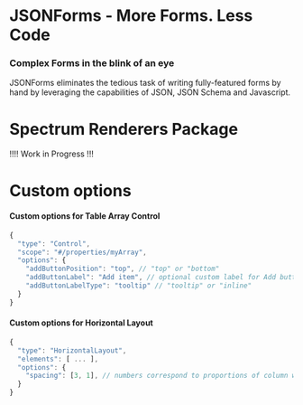 # JSONForms - More Forms. Less Code

### Complex Forms in the blink of an eye

JSONForms eliminates the tedious task of writing fully-featured forms by hand by leveraging the capabilities of JSON, JSON Schema and Javascript.

# Spectrum Renderers Package

!!!! Work in Progress !!!

# Custom options

#### Custom options for Table Array Control
```js
{
  "type": "Control",
  "scope": "#/properties/myArray",
  "options": {
    "addButtonPosition": "top", // "top" or "bottom"
    "addButtonLabel": "Add item", // optional custom label for Add button
    "addButtonLabelType": "tooltip" // "tooltip" or "inline"
  }
}
```

#### Custom options for Horizontal Layout
```js
{
  "type": "HorizontalLayout",
  "elements": [ ... ],
  "options": {
    "spacing": [3, 1], // numbers correspond to proportions of column widths (defaults to 1)
  }
}
```
